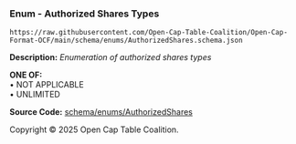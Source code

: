 ### Enum - Authorized Shares Types

`https://raw.githubusercontent.com/Open-Cap-Table-Coalition/Open-Cap-Format-OCF/main/schema/enums/AuthorizedShares.schema.json`

**Description:** _Enumeration of authorized shares types_

**ONE OF:**</br>&bull; NOT APPLICABLE </br>&bull; UNLIMITED

**Source Code:** [schema/enums/AuthorizedShares](../../../../schema/enums/AuthorizedShares.schema.json)

Copyright © 2025 Open Cap Table Coalition.
